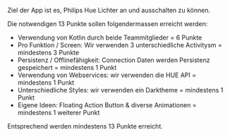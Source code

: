 Ziel der App ist es, Philips Hue Lichter an und ausschalten zu können.

Die notwendigen 13 Punkte sollen folgendermassen erreicht werden:

- Verwendung von Kotlin durch beide Teammitglieder = 6 Punkte
- Pro Funktion / Screen: Wir verwenden 3 unterschiedliche Activitysm = mindestens 3 Punkte
- Persistenz / Offlinefähigkeit: Connection Daten werden Persistenz gespeichert = mindestens 1 Punkt
- Verwendung von Webservices: wir verwenden die HUE API = mindestens 1 Punkt
- Unterschiedliche Styles: wir verwenden ein Darktheme = mindestens 1 Punkt
- Eigene Ideen: Floating Action Button & diverse Animationen = mindestens 1 weiterer Punkt

Entsprechend werden mindestens 13 Punkte erreicht. 
